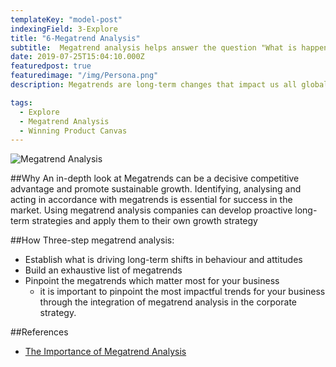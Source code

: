 ```yaml
---
templateKey: "model-post"
indexingField: 3-Explore
title: "6-Megatrend Analysis"
subtitle:  Megatrend analysis helps answer the question "What is happening?"
date: 2019-07-25T15:04:10.000Z
featuredpost: true
featuredimage: "/img/Persona.png"
description: Megatrends are long-term changes that impact us all globally on a permanent basis. A megatrend is not a short-term fad, rather it is a trend with longevity, one which represents a fundamental shift in behaviour that is defining consumer markets. Some of the megatrend drivers are Technology shifts, Shifts in economic power, Environmental shifts, Population change, Value changes etc...

tags:
  - Explore
  - Megatrend Analysis
  - Winning Product Canvas
---
```


![Megatrend Analysis](/img/megatrend-analysis.jpg)

##Why
An in-depth look at Megatrends can be a decisive competitive advantage and promote sustainable growth. Identifying, analysing and acting in accordance with megatrends is essential for success in the market. Using megatrend analysis companies can develop proactive long-term strategies and apply them to their own growth strategy

##How
Three-step megatrend analysis:
- Establish what is driving long-term shifts in behaviour and attitudes
- Build an exhaustive list of megatrends
- Pinpoint the megatrends which matter most for your business
  -  it is important to pinpoint the most impactful trends for your business through the integration of megatrend analysis in the corporate strategy.


##References

- [The Importance of Megatrend Analysis](https://blog.euromonitor.com/video/the-importance-of-megatrend-analysis/)
